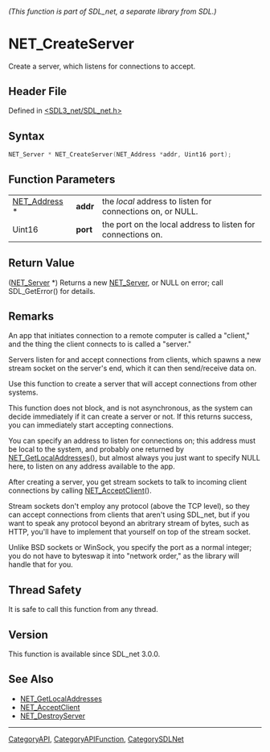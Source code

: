 ###### (This function is part of SDL_net, a separate library from SDL.)
# NET_CreateServer

Create a server, which listens for connections to accept.

## Header File

Defined in [<SDL3_net/SDL_net.h>](https://github.com/libsdl-org/SDL_net/blob/main/include/SDL3_net/SDL_net.h)

## Syntax

```c
NET_Server * NET_CreateServer(NET_Address *addr, Uint16 port);
```

## Function Parameters

|                              |          |                                                             |
| ---------------------------- | -------- | ----------------------------------------------------------- |
| [NET_Address](NET_Address) * | **addr** | the _local_ address to listen for connections on, or NULL.  |
| Uint16                       | **port** | the port on the local address to listen for connections on. |

## Return Value

([NET_Server](NET_Server) *) Returns a new [NET_Server](NET_Server), or
NULL on error; call SDL_GetError() for details.

## Remarks

An app that initiates connection to a remote computer is called a "client,"
and the thing the client connects to is called a "server."

Servers listen for and accept connections from clients, which spawns a new
stream socket on the server's end, which it can then send/receive data on.

Use this function to create a server that will accept connections from
other systems.

This function does not block, and is not asynchronous, as the system can
decide immediately if it can create a server or not. If this returns
success, you can immediately start accepting connections.

You can specify an address to listen for connections on; this address must
be local to the system, and probably one returned by
[NET_GetLocalAddresses](NET_GetLocalAddresses)(), but almost always you
just want to specify NULL here, to listen on any address available to the
app.

After creating a server, you get stream sockets to talk to incoming client
connections by calling [NET_AcceptClient](NET_AcceptClient)().

Stream sockets don't employ any protocol (above the TCP level), so they can
accept connections from clients that aren't using SDL_net, but if you want
to speak any protocol beyond an abritrary stream of bytes, such as HTTP,
you'll have to implement that yourself on top of the stream socket.

Unlike BSD sockets or WinSock, you specify the port as a normal integer;
you do not have to byteswap it into "network order," as the library will
handle that for you.

## Thread Safety

It is safe to call this function from any thread.

## Version

This function is available since SDL_net 3.0.0.

## See Also

- [NET_GetLocalAddresses](NET_GetLocalAddresses)
- [NET_AcceptClient](NET_AcceptClient)
- [NET_DestroyServer](NET_DestroyServer)

----
[CategoryAPI](CategoryAPI), [CategoryAPIFunction](CategoryAPIFunction), [CategorySDLNet](CategorySDLNet)

